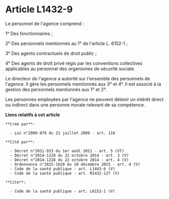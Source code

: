 # Article L1432-9

Le personnel de l'agence comprend : 

1° Des fonctionnaires ; 

2° Des personnels mentionnés au 1° de l'article L. 6152-1 ; 

3° Des agents contractuels de droit public ; 

4° Des agents de droit privé régis par les conventions collectives applicables au personnel des organismes de sécurité
sociale. 

Le directeur de l'agence a autorité sur l'ensemble des personnels de l'agence. Il gère les personnels mentionnés aux 3° et
4°. Il est associé à la gestion des personnels mentionnés aux 1° et 2°. 

Les personnes employées par l'agence ne peuvent détenir un intérêt direct ou indirect dans une personne morale relevant de sa
compétence.

**Liens relatifs à cet article**

	**Créé par**:

	  - Loi n°2009-879 du 21 juillet 2009 - art. 118

	**Cité par**:

	  - Décret n°2011-933 du 1er août 2011 - art. 5 (VT)
	  - Décret n°2014-1228 du 22 octobre 2014 - art. 3 (V)
	  - Décret n°2014-1228 du 22 octobre 2014 - art. 4 (V)
	  - Ordonnance n°2015-1620 du 10 décembre 2015 - art. 4 (V)
	  - Code de la santé publique - art. L1443-6 (V)
	  - Code de la santé publique - art. R1432-127 (V)

	**Cite**:

	  - Code de la santé publique - art. L6152-1 (V)
